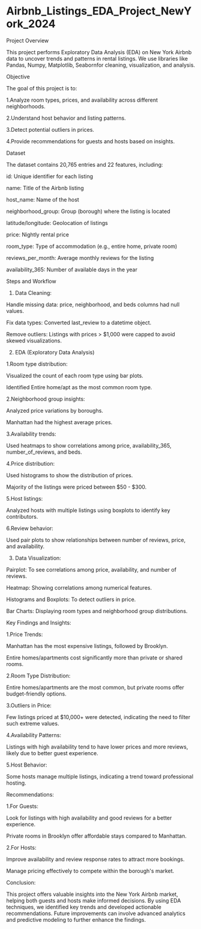 # Airbnb_Listings_EDA_Project_NewYork_2024

Project Overview

This project performs Exploratory Data Analysis (EDA) on New York Airbnb data to uncover trends and patterns in rental listings. We use libraries like Pandas, Numpy, Matplotlib, Seabornfor cleaning, visualization, and analysis.

Objective

The goal of this project is to:

1.Analyze room types, prices, and availability across different neighborhoods.

2.Understand host behavior and listing patterns.

3.Detect potential outliers in prices.

4.Provide recommendations for guests and hosts based on insights.

Dataset

The dataset contains 20,765 entries and 22 features, including:

id: Unique identifier for each listing

name: Title of the Airbnb listing

host_name: Name of the host

neighborhood_group: Group (borough) where the listing is located

latitude/longitude: Geolocation of listings

price: Nightly rental price

room_type: Type of accommodation (e.g., entire home, private room)

reviews_per_month: Average monthly reviews for the listing

availability_365: Number of available days in the year


Steps and Workflow

1. Data Cleaning:
   
Handle missing data: price, neighborhood, and beds columns had null values.

Fix data types: Converted last_review to a datetime object.

Remove outliers: Listings with prices > $1,000 were capped to avoid skewed visualizations.

2. EDA (Exploratory Data Analysis)
   
1.Room type distribution:

Visualized the count of each room type using bar plots.

Identified Entire home/apt as the most common room type.

2.Neighborhood group insights:

Analyzed price variations by boroughs.

Manhattan had the highest average prices.

3.Availability trends:

Used heatmaps to show correlations among price, availability_365, number_of_reviews, and beds.

4.Price distribution:

Used histograms to show the distribution of prices.

Majority of the listings were priced between $50 - $300.

5.Host listings:

Analyzed hosts with multiple listings using boxplots to identify key contributors.

6.Review behavior:

Used pair plots to show relationships between number of reviews, price, and availability.

3. Data Visualization:
   
Pairplot: To see correlations among price, availability, and number of reviews.

Heatmap: Showing correlations among numerical features.

Histograms and Boxplots: To detect outliers in price.

Bar Charts: Displaying room types and neighborhood group distributions.

Key Findings and Insights:

1.Price Trends:

Manhattan has the most expensive listings, followed by Brooklyn.

Entire homes/apartments cost significantly more than private or shared rooms.

2.Room Type Distribution:

Entire homes/apartments are the most common, but private rooms offer budget-friendly options.

3.Outliers in Price:

Few listings priced at $10,000+ were detected, indicating the need to filter such extreme values.

4.Availability Patterns:

Listings with high availability tend to have lower prices and more reviews, likely due to better guest experience.

5.Host Behavior:

Some hosts manage multiple listings, indicating a trend toward professional hosting.


Recommendations:

1.For Guests:

Look for listings with high availability and good reviews for a better experience.

Private rooms in Brooklyn offer affordable stays compared to Manhattan.

2.For Hosts:

Improve availability and review response rates to attract more bookings.

Manage pricing effectively to compete within the borough's market.

Conclusion:

This project offers valuable insights into the New York Airbnb market, helping both guests and hosts make informed decisions. By using EDA techniques, we identified key trends and developed actionable recommendations. Future improvements can involve advanced analytics and predictive modeling to further enhance the findings.

